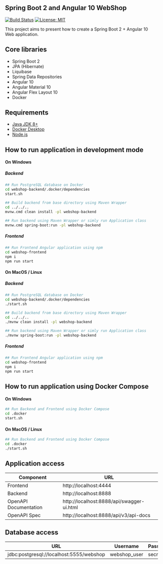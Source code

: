 Spring Boot 2 and Angular 10 WebShop
---------------------------------------------
[![Build Status](https://github.com/DanielMichalski/spring-boot-2-angular-10-webshop/workflows/Java%20CI%20with%20Maven/badge.svg)](https://github.com/DanielMichalski/spring-boot-2-angular-10-webshop/actions?query=workflow%3A%22Java+CI+with+Maven%22)
[![License: MIT](https://img.shields.io/badge/License-MIT-yellow.svg)](https://github.com/DanielMichalski/spring-boot-2-angular-10-webshop/blob/master/LICENSE)

This project aims to present how to create a Spring Boot 2 + Angular 10 Web application.

Core libraries
---------------------------------------------
- Spring Boot 2
- JPA (Hibernate)
- Liquibase
- Spring Data Repositories
- Angular 10
- Angular Material 10
- Angular Flex Layout 10
- Docker

Requirements
---------------------------------------------
- [Java JDK 8+](https://www.oracle.com/pl/java/technologies/javase-downloads.html)
- [Docker Desktop](https://www.docker.com/products/docker-desktop) 
- [Node.js](https://nodejs.org/en/) 

How to run application in development mode
---------------------------------------------
#### On Windows
##### Backend
```bash
## Run PostgreSQL database on Docker
cd webshop-backend/.docker/dependencies
start.sh

## Build backend from base directory using Maven Wrapper
cd ../../..
mvnw.cmd clean install -pl webshop-backend

## Run backend using Maven Wrapper or simly run Application class
mvnw.cmd spring-boot:run -pl webshop-backend
```
##### Frontend
```bash
## Run Frontend Angular application using npm
cd webshop-frontend
npm i
npm run start
```

#### On MacOS / Linux
##### Backend
```bash
## Run PostgreSQL database on Docker
cd webshop-backend/.docker/dependencies
./start.sh

## Build backend from base directory using Maven Wrapper
cd ../../..
./mvnw clean install -pl webshop-backend

## Run backend using Maven Wrapper or simly run Application class
./mvnw spring-boot:run -pl webshop-backend
```

##### Frontend
```bash
## Run Frontend Angular application using npm
cd webshop-frontend
npm i
npm run start
```

How to run application using Docker Compose
---------------------------------------------
#### On Windows
```bash
## Run Backend and Frontend using Docker Compose
cd .docker
start.sh
```

#### On MacOS / Linux
```bash
## Run Backend and Frontend using Docker Compose
cd .docker
./start.sh
```

Application access
---------------------------------------------
Component             | URL                                      
---                   | ---                                      
Frontend              | http://localhost:4444                    
Backend               | http://localhost:8888                    
OpenAPI Documentation | http://localhost:8888/api/swagger-ui.html    
OpenAPI Spec          | http://localhost:8888/api/v3/api-docs        

Database access
---------------------------------------------
| URL                                          	| Username         	| Password 	|
|----------------------------------------------	|------------------	|----------	|
| jdbc:postgresql://localhost:5555/webshop 	    | webshop_user   	| secret   	|
